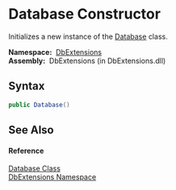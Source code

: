 Database Constructor
====================
Initializes a new instance of the [Database][1] class.

  **Namespace:**  [DbExtensions][2]  
  **Assembly:**  DbExtensions (in DbExtensions.dll)

Syntax
------

```csharp
public Database()
```


See Also
--------

#### Reference
[Database Class][1]  
[DbExtensions Namespace][2]  

[1]: README.md
[2]: ../README.md